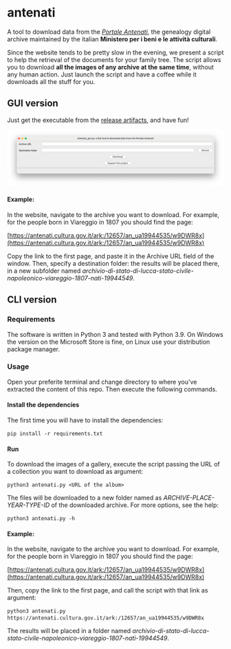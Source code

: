 # antenati
A tool to download data from the *[Portale Antenati](http://antenati.cultura.gov.it/)*, the genealogy digital archive maintained by the italian **Ministero per i beni e le attività culturali**.

Since the website tends to be pretty slow in the evening, we present a script to help the retrieval of the documents for your family tree. The script allows you to download **all the images of any archive at the same time**, without any human action. Just launch the script and have a coffee while it downloads all the stuff for you.

## GUI version

Just get the executable from the [release artifacts](https://github.com/gcerretani/antenati/releases/latest), and have fun!

![GUI Screenshot](docs/gui_screenshot.png)

#### Example:
In the website, navigate to the archive you want to download. For example, for the people born in Viareggio in 1807 you should find the page:

[https://antenati.cultura.gov.it/ark:/12657/an_ua19944535/w9DWR8x](https://antenati.cultura.gov.it/ark:/12657/an_ua19944535/w9DWR8x)

Copy the link to the first page, and paste it in the Archive URL field of the window. Then, specify a destination folder: the results will be placed there, in a new subfolder named *archivio-di-stato-di-lucca-stato-civile-napoleonico-viareggio-1807-nati-19944549*.

## CLI version

### Requirements
The software is written in Python 3 and tested with Python 3.9. On Windows the version on the Microsoft Store is fine, on Linux use your distribution package manager.

### Usage
Open your preferite terminal and change directory to where you've extracted the content of this repo. Then execute the following commands.

#### Install the dependencies
The first time you will have to install the dependencies:

    pip install -r requirements.txt

#### Run
To download the images of a gallery, execute the script passing the URL of a collection you want to download as argument:

    python3 antenati.py <URL of the album>

The files will be downloaded to a new folder named as *ARCHIVE-PLACE-YEAR-TYPE-ID* of the downloaded archive. For more options, see the help:

    python3 antenati.py -h

#### Example:
In the website, navigate to the archive you want to download. For example, for the people born in Viareggio in 1807 you should find the page:

[https://antenati.cultura.gov.it/ark:/12657/an_ua19944535/w9DWR8x](https://antenati.cultura.gov.it/ark:/12657/an_ua19944535/w9DWR8x)

Then, copy the link to the first page, and call the script with that link as argument:

    python3 antenati.py https://antenati.cultura.gov.it/ark:/12657/an_ua19944535/w9DWR8x

The results will be placed in a folder named *archivio-di-stato-di-lucca-stato-civile-napoleonico-viareggio-1807-nati-19944549*.
